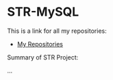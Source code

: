 # STR-MySQL

This is a link for all my repositories:

-   [My Repositories](https://github.com/DexxterGWM?tab=repositories)

Summary of STR Project:

...
